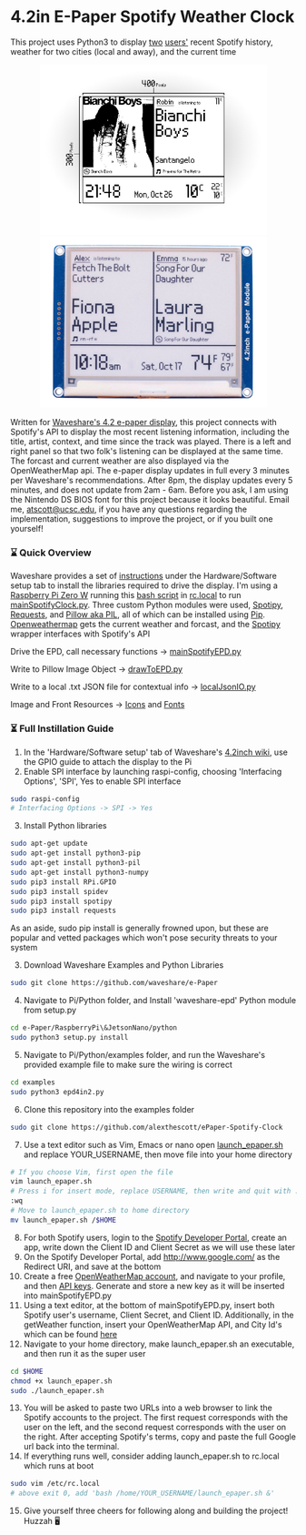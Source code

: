 # 4.2in E-Paper Spotify Weather Clock 
This project uses Python3 to display [two](https://open.spotify.com/user/bassguitar1234?si=hHnnqHUGTe25liNezp9cJQ) [users'](https://open.spotify.com/user/ermisk?si=0G5DmMxCRLuUm1G6-EWhFA) recent Spotify history, weather for two cities (local and away), and the current time 

<p align="center">
	<img src="spotify_epaper_preview.png" width="400">
	<img src="spotify_epaper_preview2.png" width="400">
</p>

Written for [Waveshare's 4.2 e-paper display](https://www.waveshare.com/product/4.2inch-e-paper-module.htm), this project connects with Spotify's API to display the most recent listening information, including the title, artist, context, and time since the track was played. There is a left and right panel so that two folk's listening can be displayed at the same time. The forcast and current weather are also displayed via the OpenWeatherMap api. The e-paper display updates in full every 3 minutes per Waveshare's recommendations. After 8pm, the display updates every 5 minutes, and does not update from 2am - 6am. Before you ask, I am using the Nintendo DS BIOS font for this project because it looks beautiful. Email me, atscott@ucsc.edu, if you have any questions regarding the implementation, suggestions to improve the project, or if you built one yourself!

### ⌛ Quick Overview 
Waveshare provides a set of [instructions](https://www.waveshare.com/wiki/4.2inch_e-Paper_Module) under the Hardware/Software setup tab to install the libraries required to drive the display. I'm using a [Raspberry Pi Zero W](https://www.raspberrypi.org/products/raspberry-pi-zero-w/) running this [bash script](https://github.com/alexthescott/ePaper-Spotify-Clock/blob/master/launch_epaper.sh) in [rc.local](https://www.raspberrypi.org/documentation/linux/usage/rc-local.md) to run [mainSpotifyClock.py](https://github.com/alexthescott/ePaper-Spotify-Clock/blob/master/mainSpotifyEPD.py). Three custom Python modules were used, [Spotipy](https://spotipy.readthedocs.io/en/2.12.0/), [Requests](https://requests.readthedocs.io/en/master/), and [Pillow aka PIL](https://pillow.readthedocs.io/en/stable/), all of which can be installed using [Pip](https://pip.pypa.io/en/stable/). [Openweathermap](https://openweathermap.org/api) gets the current weather and forcast, and the [Spotipy](https://github.com/plamere/spotipy) wrapper interfaces with Spotify's API

Drive the EPD, call necessary functions -> [mainSpotifyEPD.py](https://github.com/alexthescott/ePaper-Spotify-Clock/blob/master/mainSpotifyEPD.py)

Write to Pillow Image Object -> [drawToEPD.py](https://github.com/alexthescott/ePaper-Spotify-Clock/blob/master/drawToEPD.py)

Write to a local .txt JSON file for contextual info -> [localJsonIO.py](https://github.com/alexthescott/ePaper-Spotify-Clock/blob/master/localJsonIO.py)

Image and Front Resources -> [Icons](https://github.com/alexthescott/ePaper-Spotify-Clock/tree/master/Icons) and [Fonts](https://github.com/alexthescott/ePaper-Spotify-Clock/tree/master/ePaperFonts) 
 
### ⏳ Full Instillation Guide 
1) In the 'Hardware/Software setup' tab of Waveshare's [4.2inch wiki](https://www.waveshare.com/wiki/4.2inch_e-Paper_Module), use the GPIO guide to attach the display to the Pi
2) Enable SPI interface by launching raspi-config, choosing 'Interfacing Options', 'SPI', Yes to enable SPI interface
```bash
sudo raspi-config
# Interfacing Options -> SPI -> Yes
```
3) Install Python libraries
```bash
sudo apt-get update
sudo apt-get install python3-pip
sudo apt-get install python3-pil
sudo apt-get install python3-numpy
sudo pip3 install RPi.GPIO
sudo pip3 install spidev
sudo pip3 install spotipy
sudo pip3 install requests
```
As an aside, sudo pip install is generally frowned upon, but these are popular and vetted packages which won't pose security threats to your system

3) Download Waveshare Examples and Python Libraries
```bash
sudo git clone https://github.com/waveshare/e-Paper
```
4) Navigate to Pi/Python folder, and Install 'waveshare-epd' Python module from setup.py
```bash
cd e-Paper/RaspberryPi\&JetsonNano/python
sudo python3 setup.py install
```
5) Navigate to Pi/Python/examples folder, and run the Waveshare's provided example file to make sure the wiring is correct
```bash
cd examples
sudo python3 epd4in2.py
```
6) Clone this repository into the examples folder 
```bash
sudo git clone https://github.com/alexthescott/ePaper-Spotify-Clock
```
7) Use a text editor such as Vim, Emacs or nano open [launch_epaper.sh](https://github.com/alexthescott/ePaper-Spotify-Clock/blob/master/launch_epaper.sh) and replace YOUR_USERNAME, then move file into your home directory
```bash
# If you choose Vim, first open the file
vim launch_epaper.sh
# Press i for insert mode, replace USERNAME, then write and quit with :wq
:wq
# Move to launch_epaper.sh to home directory
mv launch_epaper.sh /$HOME
```
8) For both Spotify users, login to the [Spotify Developer Portal](https://developer.spotify.com/dashboard/), create an app, write down the Client ID and Client Secret as we will use these later
9) On the Spotify Developer Portal, add http://www.google.com/ as the Redirect URI, and save at the bottom
10) Create a free [OpenWeatherMap account](https://home.openweathermap.org/users/sign_in), and navigate to your profile, and then [API keys](https://home.openweathermap.org/api_keys). Generate and store a new key as it will be inserted into mainSpotifyEPD.py
11) Using a text editor, at the bottom of mainSpotifyEPD.py, insert both Spotify user's username, Client Secret, and Client ID. Additionally, in the getWeather function, insert your OpenWeatherMap API, and City Id's which can be found [here](https://openweathermap.org/find?)
12) Navigate to your home directory, make launch_epaper.sh an executable, and then run it as the super user
```bash
cd $HOME
chmod +x launch_epaper.sh
sudo ./launch_epaper.sh
```
13) You will be asked to paste two URLs into a web browser to link the Spotify accounts to the project. The first request corresponds with the user on the left, and the second request corresponds with the user on the right. After accepting Spotify's terms, copy and paste the full Google url back into the terminal.
14) If everything runs well, consider adding launch_epaper.sh to rc.local which runs at boot
```bash
sudo vim /etc/rc.local
# above exit 0, add 'bash /home/YOUR_USERNAME/launch_epaper.sh &'
```
15) Give yourself three cheers for following along and building the project! Huzzah 🖥️ 

